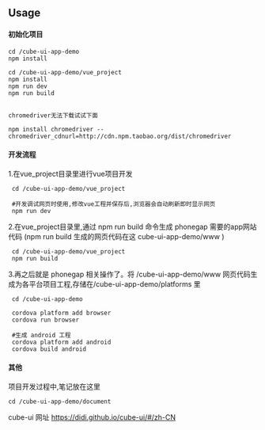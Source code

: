 ## Usage

#### 初始化项目

    cd /cube-ui-app-demo
    npm install

    cd /cube-ui-app-demo/vue_project
    npm install
    npm run dev 
    npm run build 


    chromedriver无法下载试试下面

    npm install chromedriver --chromedriver_cdnurl=http://cdn.npm.taobao.org/dist/chromedriver


#### 开发流程

1.在vue_project目录里进行vue项目开发
    
     cd /cube-ui-app-demo/vue_project

     #开发调试网页时使用,修改vue工程并保存后,浏览器会自动刷新即时显示网页
     npm run dev 

2.在vue_project目录里,通过 npm run build 命令生成 phonegap 需要的app网站代码
(npm run build 生成的网页代码在这 cube-ui-app-demo/www )
    
     cd /cube-ui-app-demo/vue_project
     npm run build


3.再之后就是 phonegap 相关操作了。将 /cube-ui-app-demo/www 网页代码生成为各平台项目工程,存储在/cube-ui-app-demo/platforms 里

     cd /cube-ui-app-demo

     cordova platform add browser
     cordova run browser

     #生成 android 工程
     cordova platform add android
     cordova build android


#### 其他

项目开发过程中,笔记放在这里

    cd /cube-ui-app-demo/document

cube-ui 网址
https://didi.github.io/cube-ui/#/zh-CN

